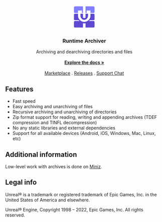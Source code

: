 <br/>
<p align="center">
  <a href="https://github.com/gtreshchev/RuntimeArchiver">
    <img src="Resources/Icon128.png" alt="Logo" width="80" height="80">
  </a>

<h3 align="center">Runtime Archiver</h3>

  <p align="center">
    Archiving and dearchiving directories and files
    <br/>
    <br/>
    <a href="https://github.com/gtreshchev/RuntimeArchiver/wiki"><strong>Explore the docs »</strong></a>
    <br/>
    <br/>
    <a href="https://unrealengine.com/marketplace/product/unreal-archiver">Marketplace</a>
    .
    <a href="https://github.com/gtreshchev/RuntimeArchiver/releases">Releases</a>
    .
    <a href="https://t.me/unrealblog">Support Chat</a>
  </p>

## Features

- Fast speed
- Easy archiving and unarchiving of files
- Recursive archiving and unarchiving of directories
- Zip format support for reading, writing and appending archives (TDEF compression and TINFL decompression)
- No any static libraries and external dependencies
- Support for all available devices (Android, iOS, Windows, Mac, Linux, etc)

## Additional information

Low-level work with archives is done on [Miniz](https://github.com/richgel999/miniz).

## Legal info

Unreal® is a trademark or registered trademark of Epic Games, Inc. in the United States of America and elsewhere.

Unreal® Engine, Copyright 1998 – 2022, Epic Games, Inc. All rights reserved.